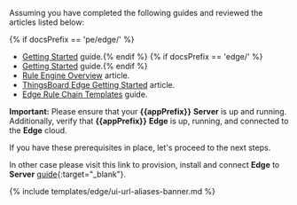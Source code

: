 Assuming you have completed the following guides and reviewed the articles listed below:

{% if docsPrefix == 'pe/edge/' %}
* [Getting Started](/docs/getting-started-guides/helloworld-pe/) guide.{% endif %}
{% if docsPrefix == 'edge/' %}
* [Getting Started](/docs/getting-started-guides/helloworld/) guide.{% endif %}
* [Rule Engine Overview](/docs/{{cloudDocsPrefix}}user-guide/rule-engine-2-0/overview/) article.
* [ThingsBoard Edge Getting Started](/docs/{{docsPrefix}}getting-started/) article.
* [Edge Rule Chain Templates](/docs/{{docsPrefix}}rule-engine/rule-chain-templates/) guide.

**Important:** Please ensure that your **{{appPrefix}}** **Server** is up and running. Additionally, verify that **{{appPrefix}}** **Edge** is up, running, and connected to the **Edge** cloud.

If you have these prerequisites in place, let's proceed to the next steps.

In other case please visit this link to provision, install and connect **Edge** to **Server** [guide](/docs/user-guide/install/{{docsPrefix}}installation-options/){:target="_blank"}.

{% include templates/edge/ui-url-aliases-banner.md %} 
